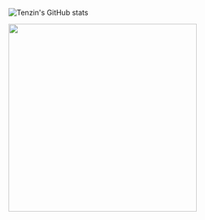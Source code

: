 
<!-- [![GitHub Streak](http://github-readme-streak-stats.herokuapp.com?user=tenzind12&theme=radical&date_format=j%20M%5B%20Y%5D)](https://github.com/tenzins12) -->

![Tenzin's GitHub stats](https://github-readme-stats.vercel.app/api?username=tenzind12&show_icons=true&theme=blue-green)


<!-- [![Top Langs](https://github-readme-stats.vercel.app/api/top-langs/?username=tenzind12&hide=blade,html,css,scss,hack&layout=compact)](https://github.com/tenzind12/github-readme-stats) -->

<!-- [![willianrod's wakatime stats](https://github-readme-stats.vercel.app/api/wakatime?username=tenzin)](https://github.com/tenzin/github-readme-stats) -->

<!-- <img src="https://github-readme-stats.vercel.app/api/wakatime?username=Tenzin&layout=compact&theme=merko" /> -->
<a href="https://wakatime.com"><img src="https://wakatime.com/share/@tenzin/ac33b0b5-819b-4104-a6c8-06b6fbf4a9ed.png" widht="100" height="370" /></a>
